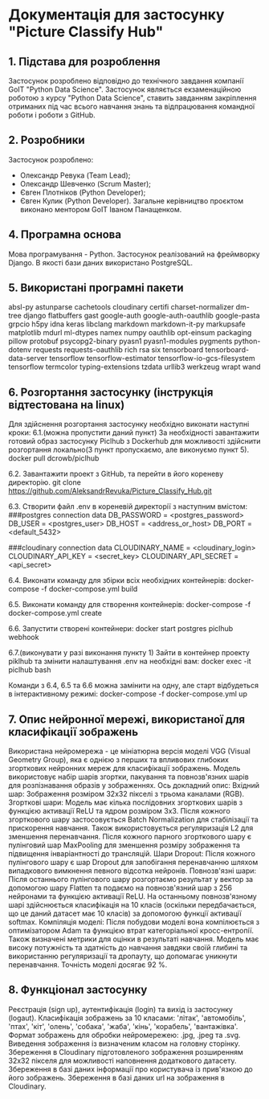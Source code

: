 # Документація для застосунку "Picture Classify Hub"

## 1. Підстава для розроблення

Застосунок розроблено відповідно до технічного завдання компанії GoIT "Python Data Science". Застосунок являється екзаменаційною роботою з курсу "Python Data Science", ставить завданням закріплення отриманих під час всього навчання знань та відпрацювання командної роботи і роботи з GitHub.

## 2. Розробники

Застосунок розроблено:
- Олександр Ревука (Team Lead);
- Олександр Шевченко (Scrum Master);
- Євген Плотніков (Python Developer);
- Євген Кулик (Python Developer).
  Загальне керівництво проєктом виконано ментором GoIT Іваном Панащенком.

## 4. Програмна основа

Мова програмування - Python. Застосунок реалізований на фреймворку Django. В якості бази даних використано PostgreSQL.

## 5. Використані програмні пакети

absl-py
astunparse
cachetools
cloudinary
certifi
charset-normalizer
dm-tree
django
flatbuffers
gast
google-auth
google-auth-oauthlib
google-pasta
grpcio
h5py
idna
keras
libclang
markdown
markdown-it-py
markupsafe
matplotlib
mdurl
ml-dtypes
namex
numpy
oauthlib
opt-einsum
packaging
pillow
protobuf
psycopg2-binary
pyasn1
pyasn1-modules
pygments
python-dotenv
requests
requests-oauthlib
rich
rsa
six
tensorboard
tensorboard-data-server
tensorflow
tensorflow-estimator
tensorflow-io-gcs-filesystem
tensorflow
termcolor
typing-extensions
tzdata
urllib3
werkzeug
wrapt
wand

## 6. Розгортання застосунку (інструкція відтестована на linux)

Для здійснення розгортання застосунку необхідно виконати наступні кроки:
6.1.(можна пропустити даний пункт) За необхідності завантажити готовий образ застосунку Piclhub з Dockerhub для можливості здійснити розгортання локально(3 пункт пропускаємо, але виконуємо пункт 5).
docker pull dcrowb/piclhub

6.2. Завантажити проект з GitHub, та перейти в його кореневу директорію.
git clone https://github.com/AleksandrRevuka/Picture_Classify_Hub.git

6.3. Створити файл .env в кореневій директорії з наступним вмістом:
###postgres connection data
DB_PASSWORD = <postgres_password>
DB_USER = <postgres_user>
DB_HOST = <address_or_host>
DB_PORT = <default_5432>

###cloudinary connection data
CLOUDINARY_NAME = <cloudinary_login>
CLOUDINARY_API_KEY = <secret_key> 
CLOUDINARY_API_SECRET = <api_secret>

6.4. Виконати команду для збірки всіх необхідних контейнерів:
docker-compose -f docker-compose.yml build

6.5. Виконати команду для створення контейнерів:
docker-compose -f docker-compose.yml create

6.6. Запустити створені контейнери:
docker start postgres piclhub webhook

6.7.(виконувати у разі виконання пункту 1) Зайти в контейнер проекту piklhub та змінити налаштування .env на необхідні вам:
docker exec -it piclhub bash

Команди з 6.4, 6.5 та 6.6 можна замінити на одну, але старт відбудеться в інтерактивному режимі:
docker-compose -f docker-compose.yml up

## 7. Опис нейронної мережі, використаної для класифікації зображень

Використана нейромережа - це мініатюрна версія моделі VGG (Visual Geometry Group), яка є однією з перших та впливових глибоких згорткових нейронних мереж для класифікації зображень. Модель використовує набір шарів згортки, пакування та повнозв'язних шарів для розпізнавання образів у зображеннях. Ось докладний опис:
Вхідний шар: Зображення розміром 32х32 пікселі з трьома каналами (RGB).
Згорткові шари: Модель має кілька послідовних згорткових шарів з функцією активації ReLU та ядром розміром 3х3. Після кожного згорткового шару застосовується Batch Normalization для стабілізації та прискорення навчання. Також використовується регуляризація L2 для зменшення перенавчання. Після кожного парного згорткового шару є пулінговий шар MaxPooling для зменшення розміру зображення та підвищення інваріантності до трансляцій.
Шари Dropout: Після кожного пулінгового шару є шар Dropout для запобігання перенавчанню шляхом випадкового вимкнення певного відсотка нейронів.
Повнозв'язні шари: Після останнього пулінгового шару розгортаємо результат у вектор за допомогою шару Flatten та подаємо на повнозв'язний шар з 256 нейронами та функцією активації ReLU. На останньому повнозв'язному шарі здійснюється класифікація на 10 класів (оскільки передбачається, що це даний датасет має 10 класів) за допомогою функції активації softmax.
Компіляція моделі: Після побудови моделі вона компілюється з оптимізатором Adam та функцією втрат категоріальної кросс-ентропії. Також визначені метрики для оцінки в результаті навчання.
Модель має високу потужність та здатність до навчання завдяки своїй глибині та використанню регуляризації та дропауту, що допомагає уникнути перенавчання.
Точність моделі досягає 92 %.

## 8. Функціонал застосунку

Реєстрація (sign up), аутентифікація (login) та вихід із застосунку (logaut).
Класифікація зображень за 10 класами: 'літак', 'автомобіль', 'птах', 'кіт', 'олень', 'собака', 'жаба', 'кінь', 'корабель', 'вантажівка'.
Формат зображень для обробки нейромережею: .jpg, .jpeg та .svg.
Виведення зображення із визначеним класом на головну сторінку.
Збереження в Cloudinary підготовленого зображення розширенням 32х32 пікселя для можливості наповнення додаткового датасету.
Збереження в базі даних інформації про користувача із прив'язкою до його зображень.
Збереження в базі даних url на зображення в Cloudinary.